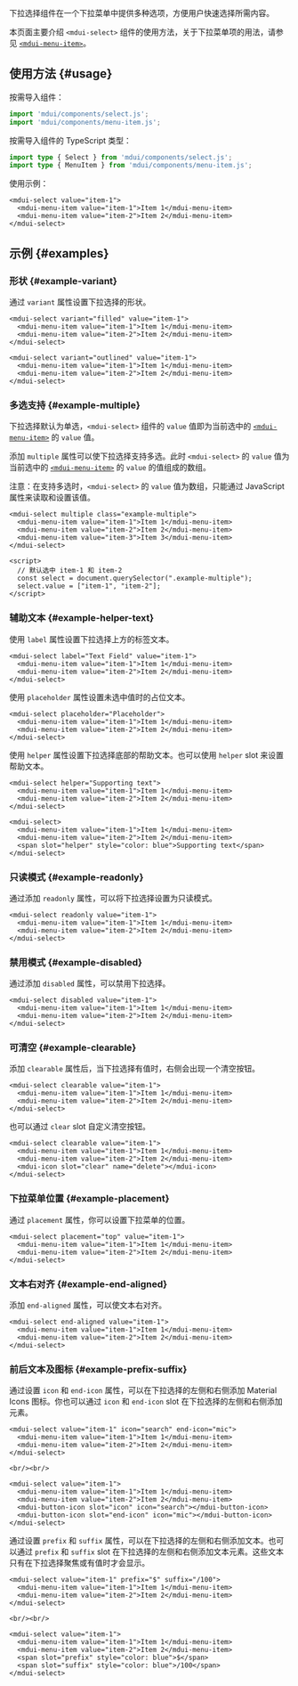 下拉选择组件在一个下拉菜单中提供多种选项，方便用户快速选择所需内容。

本页面主要介绍 `<mdui-select>` 组件的使用方法，关于下拉菜单项的用法，请参见 [`<mdui-menu-item>`](/zh-cn/docs/2/components/menu#menu-item-api)。

## 使用方法 {#usage}

按需导入组件：

```js
import 'mdui/components/select.js';
import 'mdui/components/menu-item.js';
```

按需导入组件的 TypeScript 类型：

```ts
import type { Select } from 'mdui/components/select.js';
import type { MenuItem } from 'mdui/components/menu-item.js';
```

使用示例：

```html,example
<mdui-select value="item-1">
  <mdui-menu-item value="item-1">Item 1</mdui-menu-item>
  <mdui-menu-item value="item-2">Item 2</mdui-menu-item>
</mdui-select>
```

## 示例 {#examples}

### 形状 {#example-variant}

通过 `variant` 属性设置下拉选择的形状。

```html,example,expandable
<mdui-select variant="filled" value="item-1">
  <mdui-menu-item value="item-1">Item 1</mdui-menu-item>
  <mdui-menu-item value="item-2">Item 2</mdui-menu-item>
</mdui-select>

<mdui-select variant="outlined" value="item-1">
  <mdui-menu-item value="item-1">Item 1</mdui-menu-item>
  <mdui-menu-item value="item-2">Item 2</mdui-menu-item>
</mdui-select>
```

### 多选支持 {#example-multiple}

下拉选择默认为单选，`<mdui-select>` 组件的 `value` 值即为当前选中的 [`<mdui-menu-item>`](/zh-cn/docs/2/components/menu#menu-item-api) 的 `value` 值。

添加 `multiple` 属性可以使下拉选择支持多选。此时 `<mdui-select>` 的 `value` 值为当前选中的 [`<mdui-menu-item>`](/zh-cn/docs/2/components/menu#menu-item-api) 的 `value` 的值组成的数组。

注意：在支持多选时，`<mdui-select>` 的 `value` 值为数组，只能通过 JavaScript 属性来读取和设置该值。

```html,example,expandable
<mdui-select multiple class="example-multiple">
  <mdui-menu-item value="item-1">Item 1</mdui-menu-item>
  <mdui-menu-item value="item-2">Item 2</mdui-menu-item>
  <mdui-menu-item value="item-3">Item 3</mdui-menu-item>
</mdui-select>

<script>
  // 默认选中 item-1 和 item-2
  const select = document.querySelector(".example-multiple");
  select.value = ["item-1", "item-2"];
</script>
```

### 辅助文本 {#example-helper-text}

使用 `label` 属性设置下拉选择上方的标签文本。

```html,example,expandable
<mdui-select label="Text Field" value="item-1">
  <mdui-menu-item value="item-1">Item 1</mdui-menu-item>
  <mdui-menu-item value="item-2">Item 2</mdui-menu-item>
</mdui-select>
```

使用 `placeholder` 属性设置未选中值时的占位文本。

```html,example,expandable
<mdui-select placeholder="Placeholder">
  <mdui-menu-item value="item-1">Item 1</mdui-menu-item>
  <mdui-menu-item value="item-2">Item 2</mdui-menu-item>
</mdui-select>
```

使用 `helper` 属性设置下拉选择底部的帮助文本。也可以使用 `helper` slot 来设置帮助文本。

```html,example,expandable
<mdui-select helper="Supporting text">
  <mdui-menu-item value="item-1">Item 1</mdui-menu-item>
  <mdui-menu-item value="item-2">Item 2</mdui-menu-item>
</mdui-select>

<mdui-select>
  <mdui-menu-item value="item-1">Item 1</mdui-menu-item>
  <mdui-menu-item value="item-2">Item 2</mdui-menu-item>
  <span slot="helper" style="color: blue">Supporting text</span>
</mdui-select>
```

### 只读模式 {#example-readonly}

通过添加 `readonly` 属性，可以将下拉选择设置为只读模式。

```html,example,expandable
<mdui-select readonly value="item-1">
  <mdui-menu-item value="item-1">Item 1</mdui-menu-item>
  <mdui-menu-item value="item-2">Item 2</mdui-menu-item>
</mdui-select>
```

### 禁用模式 {#example-disabled}

通过添加 `disabled` 属性，可以禁用下拉选择。

```html,example,expandable
<mdui-select disabled value="item-1">
  <mdui-menu-item value="item-1">Item 1</mdui-menu-item>
  <mdui-menu-item value="item-2">Item 2</mdui-menu-item>
</mdui-select>
```

### 可清空 {#example-clearable}

添加 `clearable` 属性后，当下拉选择有值时，右侧会出现一个清空按钮。

```html,example,expandable
<mdui-select clearable value="item-1">
  <mdui-menu-item value="item-1">Item 1</mdui-menu-item>
  <mdui-menu-item value="item-2">Item 2</mdui-menu-item>
</mdui-select>
```

也可以通过 `clear` slot 自定义清空按钮。

```html,example,expandable
<mdui-select clearable value="item-1">
  <mdui-menu-item value="item-1">Item 1</mdui-menu-item>
  <mdui-menu-item value="item-2">Item 2</mdui-menu-item>
  <mdui-icon slot="clear" name="delete"></mdui-icon>
</mdui-select>
```

### 下拉菜单位置 {#example-placement}

通过 `placement` 属性，你可以设置下拉菜单的位置。

```html,example,expandable
<mdui-select placement="top" value="item-1">
  <mdui-menu-item value="item-1">Item 1</mdui-menu-item>
  <mdui-menu-item value="item-2">Item 2</mdui-menu-item>
</mdui-select>
```

### 文本右对齐 {#example-end-aligned}

添加 `end-aligned` 属性，可以使文本右对齐。

```html,example,expandable
<mdui-select end-aligned value="item-1">
  <mdui-menu-item value="item-1">Item 1</mdui-menu-item>
  <mdui-menu-item value="item-2">Item 2</mdui-menu-item>
</mdui-select>
```

### 前后文本及图标 {#example-prefix-suffix}

通过设置 `icon` 和 `end-icon` 属性，可以在下拉选择的左侧和右侧添加 Material Icons 图标。你也可以通过 `icon` 和 `end-icon` slot 在下拉选择的左侧和右侧添加元素。

```html,example,expandable
<mdui-select value="item-1" icon="search" end-icon="mic">
  <mdui-menu-item value="item-1">Item 1</mdui-menu-item>
  <mdui-menu-item value="item-2">Item 2</mdui-menu-item>
</mdui-select>

<br/><br/>

<mdui-select value="item-1">
  <mdui-menu-item value="item-1">Item 1</mdui-menu-item>
  <mdui-menu-item value="item-2">Item 2</mdui-menu-item>
  <mdui-button-icon slot="icon" icon="search"></mdui-button-icon>
  <mdui-button-icon slot="end-icon" icon="mic"></mdui-button-icon>
</mdui-select>
```

通过设置 `prefix` 和 `suffix` 属性，可以在下拉选择的左侧和右侧添加文本。也可以通过 `prefix` 和 `suffix` slot 在下拉选择的左侧和右侧添加文本元素。这些文本只有在下拉选择聚焦或有值时才会显示。

```html,example,expandable
<mdui-select value="item-1" prefix="$" suffix="/100">
  <mdui-menu-item value="item-1">Item 1</mdui-menu-item>
  <mdui-menu-item value="item-2">Item 2</mdui-menu-item>
</mdui-select>

<br/><br/>

<mdui-select value="item-1">
  <mdui-menu-item value="item-1">Item 1</mdui-menu-item>
  <mdui-menu-item value="item-2">Item 2</mdui-menu-item>
  <span slot="prefix" style="color: blue">$</span>
  <span slot="suffix" style="color: blue">/100</span>
</mdui-select>
```
